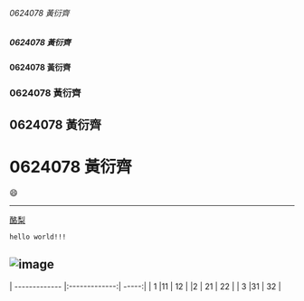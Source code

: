 ###### 0624078 黃衍齊

##### 0624078 黃衍齊

#### 0624078 黃衍齊

### 0624078 黃衍齊

## 0624078 黃衍齊

# 0624078 黃衍齊

:smile:

---


[酪梨](https://giphy.com/gifs/reaction-13gvXfEVlxQjDO/tile)

```hello world!!!```

![image](下載.png)
---

| ------------- |:-------------:| -----:|
| 1      |11     | 12 |
|2       |   21    |   22 |
| 3     |31      |    32 |
